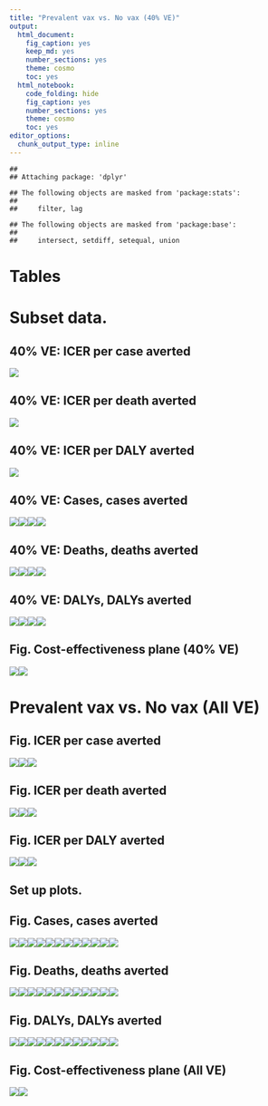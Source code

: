 ```yaml
---
title: "Prevalent vax vs. No vax (40% VE)"
output: 
  html_document: 
    fig_caption: yes
    keep_md: yes
    number_sections: yes
    theme: cosmo
    toc: yes
  html_notebook: 
    code_folding: hide
    fig_caption: yes
    number_sections: yes
    theme: cosmo
    toc: yes
editor_options: 
  chunk_output_type: inline
---
```





```
## 
## Attaching package: 'dplyr'
```

```
## The following objects are masked from 'package:stats':
## 
##     filter, lag
```

```
## The following objects are masked from 'package:base':
## 
##     intersect, setdiff, setequal, union
```





# Tables



# Subset data.



## 40% VE: ICER per case averted
![](tabs-and-figs-v1_files/figure-html/unnamed-chunk-6-1.png)<!-- -->

## 40% VE: ICER per death averted
![](tabs-and-figs-v1_files/figure-html/unnamed-chunk-7-1.png)<!-- -->

## 40% VE: ICER per DALY averted
![](tabs-and-figs-v1_files/figure-html/unnamed-chunk-8-1.png)<!-- -->


## 40% VE: Cases, cases averted
![](tabs-and-figs-v1_files/figure-html/unnamed-chunk-9-1.png)<!-- -->![](tabs-and-figs-v1_files/figure-html/unnamed-chunk-9-2.png)<!-- -->![](tabs-and-figs-v1_files/figure-html/unnamed-chunk-9-3.png)<!-- -->![](tabs-and-figs-v1_files/figure-html/unnamed-chunk-9-4.png)<!-- -->

## 40% VE: Deaths, deaths averted
![](tabs-and-figs-v1_files/figure-html/unnamed-chunk-10-1.png)<!-- -->![](tabs-and-figs-v1_files/figure-html/unnamed-chunk-10-2.png)<!-- -->![](tabs-and-figs-v1_files/figure-html/unnamed-chunk-10-3.png)<!-- -->![](tabs-and-figs-v1_files/figure-html/unnamed-chunk-10-4.png)<!-- -->

## 40% VE: DALYs, DALYs averted
![](tabs-and-figs-v1_files/figure-html/unnamed-chunk-11-1.png)<!-- -->![](tabs-and-figs-v1_files/figure-html/unnamed-chunk-11-2.png)<!-- -->![](tabs-and-figs-v1_files/figure-html/unnamed-chunk-11-3.png)<!-- -->![](tabs-and-figs-v1_files/figure-html/unnamed-chunk-11-4.png)<!-- -->

## Fig. Cost-effectiveness plane (40% VE)

![](tabs-and-figs-v1_files/figure-html/unnamed-chunk-12-1.png)<!-- -->![](tabs-and-figs-v1_files/figure-html/unnamed-chunk-12-2.png)<!-- -->


# Prevalent vax vs. No vax (All VE)
## Fig. ICER per case averted

![](tabs-and-figs-v1_files/figure-html/unnamed-chunk-13-1.png)<!-- -->![](tabs-and-figs-v1_files/figure-html/unnamed-chunk-13-2.png)<!-- -->![](tabs-and-figs-v1_files/figure-html/unnamed-chunk-13-3.png)<!-- -->

## Fig. ICER per death averted

![](tabs-and-figs-v1_files/figure-html/unnamed-chunk-14-1.png)<!-- -->![](tabs-and-figs-v1_files/figure-html/unnamed-chunk-14-2.png)<!-- -->![](tabs-and-figs-v1_files/figure-html/unnamed-chunk-14-3.png)<!-- -->

## Fig. ICER per DALY averted

![](tabs-and-figs-v1_files/figure-html/unnamed-chunk-15-1.png)<!-- -->![](tabs-and-figs-v1_files/figure-html/unnamed-chunk-15-2.png)<!-- -->![](tabs-and-figs-v1_files/figure-html/unnamed-chunk-15-3.png)<!-- -->


## Set up plots.



## Fig. Cases, cases averted

![](tabs-and-figs-v1_files/figure-html/unnamed-chunk-17-1.png)<!-- -->![](tabs-and-figs-v1_files/figure-html/unnamed-chunk-17-2.png)<!-- -->![](tabs-and-figs-v1_files/figure-html/unnamed-chunk-17-3.png)<!-- -->![](tabs-and-figs-v1_files/figure-html/unnamed-chunk-17-4.png)<!-- -->![](tabs-and-figs-v1_files/figure-html/unnamed-chunk-17-5.png)<!-- -->![](tabs-and-figs-v1_files/figure-html/unnamed-chunk-17-6.png)<!-- -->![](tabs-and-figs-v1_files/figure-html/unnamed-chunk-17-7.png)<!-- -->![](tabs-and-figs-v1_files/figure-html/unnamed-chunk-17-8.png)<!-- -->![](tabs-and-figs-v1_files/figure-html/unnamed-chunk-17-9.png)<!-- -->![](tabs-and-figs-v1_files/figure-html/unnamed-chunk-17-10.png)<!-- -->![](tabs-and-figs-v1_files/figure-html/unnamed-chunk-17-11.png)<!-- -->![](tabs-and-figs-v1_files/figure-html/unnamed-chunk-17-12.png)<!-- -->

## Fig. Deaths, deaths averted

![](tabs-and-figs-v1_files/figure-html/unnamed-chunk-18-1.png)<!-- -->![](tabs-and-figs-v1_files/figure-html/unnamed-chunk-18-2.png)<!-- -->![](tabs-and-figs-v1_files/figure-html/unnamed-chunk-18-3.png)<!-- -->![](tabs-and-figs-v1_files/figure-html/unnamed-chunk-18-4.png)<!-- -->![](tabs-and-figs-v1_files/figure-html/unnamed-chunk-18-5.png)<!-- -->![](tabs-and-figs-v1_files/figure-html/unnamed-chunk-18-6.png)<!-- -->![](tabs-and-figs-v1_files/figure-html/unnamed-chunk-18-7.png)<!-- -->![](tabs-and-figs-v1_files/figure-html/unnamed-chunk-18-8.png)<!-- -->![](tabs-and-figs-v1_files/figure-html/unnamed-chunk-18-9.png)<!-- -->![](tabs-and-figs-v1_files/figure-html/unnamed-chunk-18-10.png)<!-- -->![](tabs-and-figs-v1_files/figure-html/unnamed-chunk-18-11.png)<!-- -->![](tabs-and-figs-v1_files/figure-html/unnamed-chunk-18-12.png)<!-- -->

## Fig. DALYs, DALYs averted

![](tabs-and-figs-v1_files/figure-html/unnamed-chunk-19-1.png)<!-- -->![](tabs-and-figs-v1_files/figure-html/unnamed-chunk-19-2.png)<!-- -->![](tabs-and-figs-v1_files/figure-html/unnamed-chunk-19-3.png)<!-- -->![](tabs-and-figs-v1_files/figure-html/unnamed-chunk-19-4.png)<!-- -->![](tabs-and-figs-v1_files/figure-html/unnamed-chunk-19-5.png)<!-- -->![](tabs-and-figs-v1_files/figure-html/unnamed-chunk-19-6.png)<!-- -->![](tabs-and-figs-v1_files/figure-html/unnamed-chunk-19-7.png)<!-- -->![](tabs-and-figs-v1_files/figure-html/unnamed-chunk-19-8.png)<!-- -->![](tabs-and-figs-v1_files/figure-html/unnamed-chunk-19-9.png)<!-- -->![](tabs-and-figs-v1_files/figure-html/unnamed-chunk-19-10.png)<!-- -->![](tabs-and-figs-v1_files/figure-html/unnamed-chunk-19-11.png)<!-- -->![](tabs-and-figs-v1_files/figure-html/unnamed-chunk-19-12.png)<!-- -->

## Fig. Cost-effectiveness plane (All VE)

![](tabs-and-figs-v1_files/figure-html/unnamed-chunk-20-1.png)<!-- -->![](tabs-and-figs-v1_files/figure-html/unnamed-chunk-20-2.png)<!-- -->
